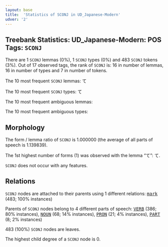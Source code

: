 ```yaml
---
layout: base
title:  'Statistics of SCONJ in UD_Japanese-Modern'
udver: '2'
---
```


## Treebank Statistics: UD_Japanese-Modern: POS Tags: `SCONJ`

There are 1 `SCONJ` lemmas (0%), 1 `SCONJ` types (0%) and 483 `SCONJ` tokens (3%).
Out of 17 observed tags, the rank of `SCONJ` is: 16 in number of lemmas, 16 in number of types and 7 in number of tokens.

The 10 most frequent `SCONJ` lemmas: て

The 10 most frequent `SCONJ` types:  て

The 10 most frequent ambiguous lemmas: 

The 10 most frequent ambiguous types:  



## Morphology

The form / lemma ratio of `SCONJ` is 1.000000 (the average of all parts of speech is 1.139839).

The 1st highest number of forms (1) was observed with the lemma “て”: て.

`SCONJ` does not occur with any features.


## Relations

`SCONJ` nodes are attached to their parents using 1 different relations: <tt><a href="ja_modern-dep-mark.html">mark</a></tt> (483; 100% instances)

Parents of `SCONJ` nodes belong to 4 different parts of speech: <tt><a href="ja_modern-pos-VERB.html">VERB</a></tt> (386; 80% instances), <tt><a href="ja_modern-pos-NOUN.html">NOUN</a></tt> (68; 14% instances), <tt><a href="ja_modern-pos-PRON.html">PRON</a></tt> (21; 4% instances), <tt><a href="ja_modern-pos-PART.html">PART</a></tt> (8; 2% instances)

483 (100%) `SCONJ` nodes are leaves.

The highest child degree of a `SCONJ` node is 0.

